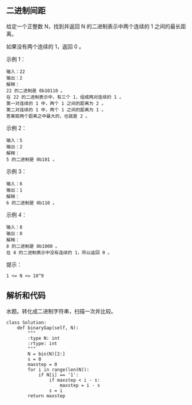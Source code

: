 ## 二进制间距

给定一个正整数 N，找到并返回 N 的二进制表示中两个连续的 1 之间的最长距离。 

如果没有两个连续的 1，返回 0 。

示例 1：

	输入：22
	输出：2
	解释：
	22 的二进制是 0b10110 。
	在 22 的二进制表示中，有三个 1，组成两对连续的 1 。
	第一对连续的 1 中，两个 1 之间的距离为 2 。
	第二对连续的 1 中，两个 1 之间的距离为 1 。
	答案取两个距离之中最大的，也就是 2 。
示例 2：

	输入：5
	输出：2
	解释：
	5 的二进制是 0b101 。
示例 3：

	输入：6
	输出：1
	解释：
	6 的二进制是 0b110 。
示例 4：

	输入：8
	输出：0
	解释：
	8 的二进制是 0b1000 。
	在 8 的二进制表示中没有连续的 1，所以返回 0 。

提示：

	1 <= N <= 10^9

## 解析和代码

水题。转化成二进制字符串，扫描一次并比较。

	class Solution:
	    def binaryGap(self, N):
	        """
	        :type N: int
	        :rtype: int
	        """
	        N = bin(N)[2:]
	        s = 0
	        maxstep = 0 
	        for i in range(len(N)):
	            if N[i] == '1':
	                if maxstep < i - s:
	                    maxstep = i - s
	                s = i
	        return maxstep
